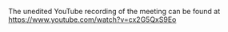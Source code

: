 The unedited YouTube recording of the meeting can be found at https://www.youtube.com/watch?v=cx2G5QxS9Eo
